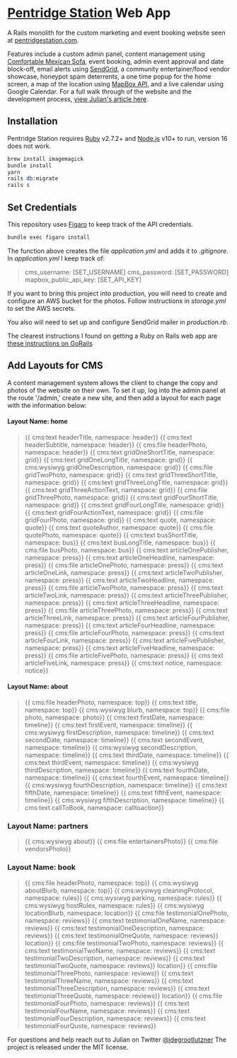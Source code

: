 # [Pentridge Station](https://www.pentridgestation.com) Web App


A Rails monolith for the custom marketing and event booking website seen at [pentridgestation.com](https://www.pentridgestation.com). 

Features include a custom admin panel, content management using [Comfortable Mexican Sofa](), event booking, admin event approval and date block-off, email alerts using [SendGrid](https://sendgrid.com/), a community entertainer/food vendor showcase, honeypot spam deterrents, a one time popup for the home screen, a map of the location using [MapBox API](https://www.mapbox.com/), and a live calendar using Google Calendar. For a full walk through of the website and the development process, [view Julian's article here](). 



## Installation

Pentridge Station requires [Ruby](https://www.ruby-lang.org/en/) v2.7.2+ and [Node.js](https://nodejs.org/) v10+ to run, version 16 does not work. 

```s
brew install imagemagick
bundle install
yarn
rails db:migrate
rails s
```

## Set Credentials 
This repository uses [Figaro](https://github.com/laserlemon/figaro) to keep track of the API credentials. 
```s
bundle exec figaro install
```
The function above creates the file _application.yml_ and adds it to _.gitignore_. In _application.yml_ I keep track of: 
> cms_username: [SET_USERNAME]
> cms_password: [SET_PASSWORD]
> mapbox_public_api_key: [SET_API_KEY]

If you want to bring this project into production, you will need to create and configure an AWS bucket for the photos. Follow instructions in _storage.yml_ to set the AWS secrets.

You also will need to set up and configure SendGrid mailer in _production.rb_.

The clearest instructions I found on getting a Ruby on Rails web app are [these instructions on GoRails](https://gorails.com/deploy/ubuntu/20.04#vps)


## Add Layouts for CMS
A content management system allows the client to change the copy and photos of the website on their own. To set it up, log into the admin panel at the route '/admin,' create a new site, and then add a layout for each page with the information below:

#### Layout Name: home
> {{ cms:text headerTitle, namespace: header}}
{{ cms:text headerSubtitle, namespace: header}}
{{ cms:file headerPhoto, namespace: header}}
{{ cms:text gridOneShortTitle, namespace: grid}}
{{ cms:text gridOneLongTitle, namespace: grid}}
{{ cms:wysiwyg gridOneDescription, namespace: grid}}
{{ cms:file gridTwoPhoto, namespace: grid}}
{{ cms:text gridThreeShortTitle, namespace: grid}}
{{ cms:text gridThreeLongTitle, namespace: grid}}
{{ cms:text gridThreeActionText, namespace: grid}}
{{ cms:file gridThreePhoto, namespace: grid}}
{{ cms:text gridFourShortTitle, namespace: grid}}
{{ cms:text gridFourLongTitle, namespace: grid}}
{{ cms:text gridFourActionText, namespace: grid}}
{{ cms:file gridFourPhoto, namespace: grid}}
{{ cms:text quote, namespace: quote}}
{{ cms:text quoteAuthor, namespace: quote}}
{{ cms:file quotePhoto, namespace: quote}}
{{ cms:text busShortTitle, namespace: bus}}
{{ cms:text busLongTitle, namespace: bus}}
{{ cms:file busPhoto, namespace: bus}}
{{ cms:text articleOnePublisher, namespace: press}}
{{ cms:text articleOneHeadline, namespace: press}}
{{ cms:file articleOnePhoto, namespace: press}}
{{ cms:text articleOneLink, namespace: press}}
{{ cms:text articleTwoPublisher, namespace: press}}
{{ cms:text articleTwoHeadline, namespace: press}}
{{ cms:file articleTwoPhoto, namespace: press}}
{{ cms:text articleTwoLink, namespace: press}}
{{ cms:text articleThreePublisher, namespace: press}}
{{ cms:text articleThreeHeadline, namespace: press}}
{{ cms:file articleThreePhoto, namespace: press}}
{{ cms:text articleThreeLink, namespace: press}}
{{ cms:text articleFourPublisher, namespace: press}}
{{ cms:text articleFourHeadline, namespace: press}}
{{ cms:file articleFourPhoto, namespace: press}}
{{ cms:text articleFourLink, namespace: press}}
{{ cms:text articleFivePublisher, namespace: press}}
{{ cms:text articleFiveHeadline, namespace: press}}
{{ cms:file articleFivePhoto, namespace: press}}
{{ cms:text articleFiveLink, namespace: press}}
{{ cms:text notice, namespace: notice}}

#### Layout Name: about
> {{ cms:file headerPhoto, namespace: top}}
{{ cms:text title, namespace: top}}
{{ cms:wysiwyg blurb, namespace: top}}
{{ cms:file photo, namespace: photo}}
{{ cms:text firstDate, namespace: timeline}}
{{ cms:text firstEvent, namespace: timeline}}
{{ cms:wysiwyg firstDescription, namespace: timeline}}
{{ cms:text secondDate, namespace: timeline}}
{{ cms:text secondEvent, namespace: timeline}}
{{ cms:wysiwyg secondDescription, namespace: timeline}}
{{ cms:text thirdDate, namespace: timeline}}
{{ cms:text thirdEvent, namespace: timeline}}
{{ cms:wysiwyg thirdDescription, namespace: timeline}}
{{ cms:text fourthDate, namespace: timeline}}
{{ cms:text fourthEvent, namespace: timeline}}
{{ cms:wysiwyg fourthDescription, namespace: timeline}}
{{ cms:text fifthDate, namespace: timeline}}
{{ cms:text fifthEvent, namespace: timeline}}
{{ cms:wysiwyg fifthDescription, namespace: timeline}}
{{ cms:text callToBook, namespace: calltoaction}}

### Layout Name: partners
>{{ cms:wysiwyg about}}
{{ cms:file entertainersPhoto}}
{{ cms:file vendorsPhoto}}

### Layout Name: book
>{{ cms:file headerPhoto, namespace: top}}
{{ cms:wysiwyg aboutBlurb, namespace: top}}
{{ cms:wysiwyg cleaningProtocol, namespace: rules}}
{{ cms:wysiwyg parking, namespace: rules}}
{{ cms:wysiwyg hostRules, namespace: rules}}
{{ cms:wysiwyg locationBlurb, namespace: location}}
{{ cms:file testimonialOnePhoto, namespace: reviews}}
{{ cms:text testimonialOneName, namespace: reviews}}
{{ cms:text testimonialOneDescription, namespace: reviews}}
{{ cms:text testimonialOneQuote, namespace: reviews}}
location}}
{{ cms:file testimonialTwoPhoto, namespace: reviews}}
{{ cms:text testimonialTwoName, namespace: reviews}}
{{ cms:text testimonialTwoDescription, namespace: reviews}}
{{ cms:text testimonialTwoQuote, namespace: reviews}}
location}}
{{ cms:file testimonialThreePhoto, namespace: reviews}}
{{ cms:text testimonialThreeName, namespace: reviews}}
{{ cms:text testimonialThreeDescription, namespace: reviews}}
{{ cms:text testimonialThreeQuote, namespace: reviews}}
location}}
{{ cms:file testimonialFourPhoto, namespace: reviews}}
{{ cms:text testimonialFourName, namespace: reviews}}
{{ cms:text testimonialFourDescription, namespace: reviews}}
{{ cms:text testimonialFourQuote, namespace: reviews}}

For questions and help reach out to Julian on Twitter [@jdegrootlutzner](https://twitter.com/jdegrootlutzner)
The project is released under the MIT license. 

